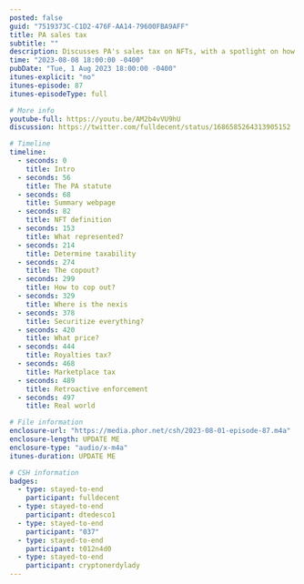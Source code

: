 ```yaml
---
posted: false
guid: "7519373C-C1D2-476F-AA14-79600FBA9AFF"
title: PA sales tax
subtitle: ""
description: Discusses PA's sales tax on NFTs, with a spotlight on how they are defined and taxed. Surprisingly, regulations date back to 2016, but there was no retroactive enforcement before May 2022. The hosts highlight a loophole where NFTs linked to non-taxable items, like clothing, could avoid tax. They also delve into Su Squares, NFTs that allow pixel edits since 2018. Major queries raised include defining transfers and creations in the NFT world. The episode critiques PA's documentation style and juxtaposes regulations with real-world NFT products, underscoring potential inconsistencies.
time: "2023-08-08 18:00:00 -0400"
pubDate: "Tue, 1 Aug 2023 18:00:00 -0400"
itunes-explicit: "no"
itunes-episode: 87
itunes-episodeType: full

# More info
youtube-full: https://youtu.be/AM2b4vVU9hU
discussion: https://twitter.com/fulldecent/status/1686585264313905152

# Timeline
timeline:
  - seconds: 0
    title: Intro
  - seconds: 56
    title: The PA statute
  - seconds: 68
    title: Summary webpage
  - seconds: 82
    title: NFT definition
  - seconds: 153
    title: What represented?
  - seconds: 214
    title: Determine taxability
  - seconds: 274
    title: The copout?
  - seconds: 299
    title: How to cop out?
  - seconds: 329
    title: Where is the nexis
  - seconds: 378
    title: Securitize everything?
  - seconds: 420
    title: What price?
  - seconds: 444
    title: Royalties tax?
  - seconds: 468
    title: Marketplace tax
  - seconds: 489
    title: Retroactive enforcement
  - seconds: 497
    title: Real world

# File information
enclosure-url: "https://media.phor.net/csh/2023-08-01-episode-87.m4a"
enclosure-length: UPDATE ME
enclosure-type: "audio/x-m4a"
itunes-duration: UPDATE ME

# CSH information
badges:
  - type: stayed-to-end
    participant: fulldecent
  - type: stayed-to-end
    participant: dtedesco1
  - type: stayed-to-end
    participant: "037"
  - type: stayed-to-end
    participant: t012n4d0
  - type: stayed-to-end
    participant: cryptonerdylady
---
```

